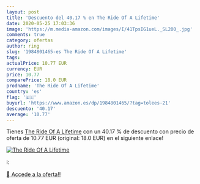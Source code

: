 ```yaml
---
layout: post
title: 'Descuento del 40.17 % en The Ride Of A Lifetime'
date: 2020-05-25 17:03:36
image: 'https://m.media-amazon.com/images/I/41TpsIG1ueL._SL200_.jpg'
comments: true
category: ofertas
author: ring
slug: '1984801465-es The Ride Of A Lifetime'
tags: 
actualPrice: 10.77 EUR
currency: EUR
price: 10.77
comparePrice: 18.0 EUR
prodname: 'The Ride Of A Lifetime'
country: 'es'
flag: '🇪🇸'
buyurl: 'https://www.amazon.es/dp/1984801465/?tag=tolees-21'
descuento: '40.17'
average: '10.77'
---
```


Tienes [The Ride Of A Lifetime](https://www.amazon.es/dp/1984801465/?tag=tolees-21) con un 40.17 % de descuento con precio de oferta de 10.77 EUR (original: 18.0 EUR) en el siguiente enlace!

[![The Ride Of A Lifetime](https://m.media-amazon.com/images/I/41TpsIG1ueL._SL200_.jpg)](https://www.amazon.es/dp/1984801465/?tag=tolees-21)

ℹ️:


[🛒 Accede a la oferta!!](https://www.amazon.es/dp/1984801465/?tag=tolees-21)
